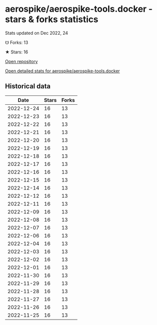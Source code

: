 # aerospike/aerospike-tools.docker - stars & forks statistics

Stats updated on Dec 2022, 24

☋ Forks: 13

★ Stars: 16

[Open repository](https://github.com/aerospike/aerospike-tools.docker)

[Open detailed stats for aerospike/aerospike-tools.docker](https://reviewgithub.com/rep/aerospike/aerospike-tools.docker)

## Historical data
| Date | Stars | Forks |
|------|-------|-------|
| 2022-12-24 | 16 | 13 | 
| 2022-12-23 | 16 | 13 | 
| 2022-12-22 | 16 | 13 | 
| 2022-12-21 | 16 | 13 | 
| 2022-12-20 | 16 | 13 | 
| 2022-12-19 | 16 | 13 | 
| 2022-12-18 | 16 | 13 | 
| 2022-12-17 | 16 | 13 | 
| 2022-12-16 | 16 | 13 | 
| 2022-12-15 | 16 | 13 | 
| 2022-12-14 | 16 | 13 | 
| 2022-12-12 | 16 | 13 | 
| 2022-12-11 | 16 | 13 | 
| 2022-12-09 | 16 | 13 | 
| 2022-12-08 | 16 | 13 | 
| 2022-12-07 | 16 | 13 | 
| 2022-12-06 | 16 | 13 | 
| 2022-12-04 | 16 | 13 | 
| 2022-12-03 | 16 | 13 | 
| 2022-12-02 | 16 | 13 | 
| 2022-12-01 | 16 | 13 | 
| 2022-11-30 | 16 | 13 | 
| 2022-11-29 | 16 | 13 | 
| 2022-11-28 | 16 | 13 | 
| 2022-11-27 | 16 | 13 | 
| 2022-11-26 | 16 | 13 | 
| 2022-11-25 | 16 | 13 | 

